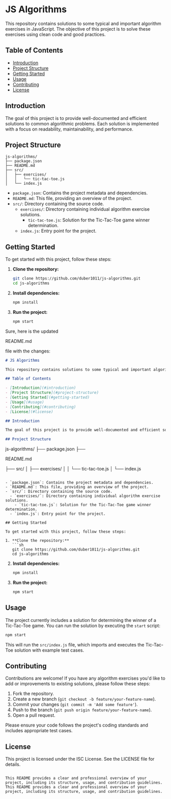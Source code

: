 # JS Algorithms

This repository contains solutions to some typical and important algorithm exercises in JavaScript. The objective of this project is to solve these exercises using clean code and good practices.

## Table of Contents

- [Introduction](#introduction)
- [Project Structure](#project-structure)
- [Getting Started](#getting-started)
- [Usage](#usage)
- [Contributing](#contributing)
- [License](#license)

## Introduction

The goal of this project is to provide well-documented and efficient solutions to common algorithmic problems. Each solution is implemented with a focus on readability, maintainability, and performance.

## Project Structure

```
js-algorithms/
├── package.json
├── README.md
├── src/
│   ├── exercises/
│   │   └── tic-tac-toe.js
│   └── index.js
```

- `package.json`: Contains the project metadata and dependencies.
- `README.md`: This file, providing an overview of the project.
- `src/`: Directory containing the source code.
  - `exercises/`: Directory containing individual algorithm exercise solutions.
    - `tic-tac-toe.js`: Solution for the Tic-Tac-Toe game winner determination.
  - `index.js`: Entry point for the project.

## Getting Started

To get started with this project, follow these steps:

1. **Clone the repository:**

   ```sh
   git clone https://github.com/duber1011/js-algorithms.git
   cd js-algorithms
   ```

2. **Install dependencies:**

   ```sh
   npm install
   ```

3. **Run the project:**
   ```sh
   npm start
   ```

Sure, here is the updated

README.md

file with the changes:

```markdown
# JS Algorithms

This repository contains solutions to some typical and important algorithm exercises in JavaScript. The objective of this project is to solve these exercises using clean code and good practices.

## Table of Contents

- [Introduction](#introduction)
- [Project Structure](#project-structure)
- [Getting Started](#getting-started)
- [Usage](#usage)
- [Contributing](#contributing)
- [License](#license)

## Introduction

The goal of this project is to provide well-documented and efficient solutions to common algorithmic problems. Each solution is implemented with a focus on readability, maintainability, and performance.

## Project Structure
```

js-algorithms/
├── package.json
├──

README.md

├── src/
│ ├── exercises/
│ │ └── tic-tac-toe.js
│ └── index.js

````

- `package.json`: Contains the project metadata and dependencies.
- `README.md`: This file, providing an overview of the project.
- `src/`: Directory containing the source code.
  - `exercises/`: Directory containing individual algorithm exercise solutions.
    - `tic-tac-toe.js`: Solution for the Tic-Tac-Toe game winner determination.
  - `index.js`: Entry point for the project.

## Getting Started

To get started with this project, follow these steps:

1. **Clone the repository:**
   ```sh
   git clone https://github.com/duber1011/js-algorithms.git
   cd js-algorithms
````

2. **Install dependencies:**

   ```sh
   npm install
   ```

3. **Run the project:**
   ```sh
   npm start
   ```

## Usage

The project currently includes a solution for determining the winner of a Tic-Tac-Toe game. You can run the solution by executing the `start` script:

```sh
npm start
```

This will run the `src/index.js` file, which imports and executes the Tic-Tac-Toe solution with example test cases.

## Contributing

Contributions are welcome! If you have any algorithm exercises you'd like to add or improvements to existing solutions, please follow these steps:

1. Fork the repository.
2. Create a new branch (`git checkout -b feature/your-feature-name`).
3. Commit your changes (`git commit -m 'Add some feature'`).
4. Push to the branch (`git push origin feature/your-feature-name`).
5. Open a pull request.

Please ensure your code follows the project's coding standards and includes appropriate test cases.

## License

This project is licensed under the ISC License. See the LICENSE file for details.

```

This README provides a clear and professional overview of your project, including its structure, usage, and contribution guidelines.
This README provides a clear and professional overview of your project, including its structure, usage, and contribution guidelines.
```
